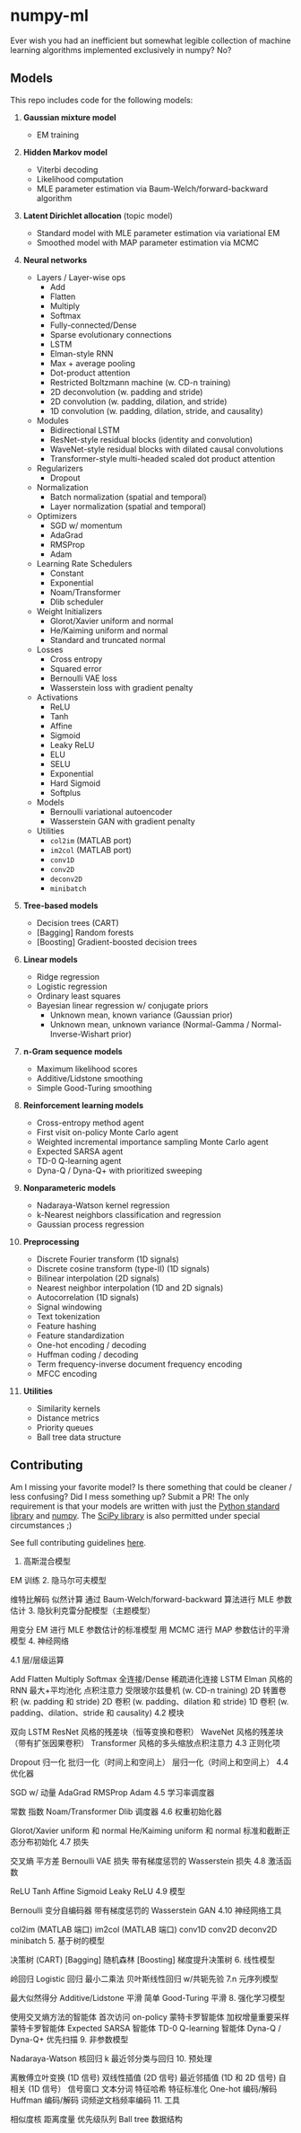 # numpy-ml
Ever wish you had an inefficient but somewhat legible collection of machine
learning algorithms implemented exclusively in numpy? No? 

## Models
This repo includes code for the following models:

1. **Gaussian mixture model**
    - EM training

2. **Hidden Markov model**
    - Viterbi decoding
    - Likelihood computation
    - MLE parameter estimation via Baum-Welch/forward-backward algorithm

3. **Latent Dirichlet allocation** (topic model)
    - Standard model with MLE parameter estimation via variational EM
    - Smoothed model with MAP parameter estimation via MCMC 

4. **Neural networks** 
    * Layers / Layer-wise ops
        - Add
        - Flatten
        - Multiply
        - Softmax
        - Fully-connected/Dense
        - Sparse evolutionary connections
        - LSTM 
        - Elman-style RNN 
        - Max + average pooling 
        - Dot-product attention
        - Restricted Boltzmann machine (w. CD-n training)
        - 2D deconvolution (w. padding and stride)
        - 2D convolution (w. padding, dilation, and stride)
        - 1D convolution (w. padding, dilation, stride, and causality)
    * Modules
        - Bidirectional LSTM 
        - ResNet-style residual blocks (identity and convolution)
        - WaveNet-style residual blocks with dilated causal convolutions
        - Transformer-style multi-headed scaled dot product attention
    * Regularizers
        - Dropout 
    * Normalization
        - Batch normalization (spatial and temporal)
        - Layer normalization (spatial and temporal)
    * Optimizers
        - SGD w/ momentum 
        - AdaGrad 
        - RMSProp 
        - Adam
    * Learning Rate Schedulers
        - Constant
        - Exponential
        - Noam/Transformer 
        - Dlib scheduler
    * Weight Initializers
        - Glorot/Xavier uniform and normal
        - He/Kaiming uniform and normal
        - Standard and truncated normal
    * Losses
        - Cross entropy
        - Squared error
        - Bernoulli VAE loss
        - Wasserstein loss with gradient penalty
    * Activations
        - ReLU
        - Tanh
        - Affine
        - Sigmoid
        - Leaky ReLU
        - ELU
        - SELU
        - Exponential
        - Hard Sigmoid
        - Softplus
    * Models
        - Bernoulli variational autoencoder
        - Wasserstein GAN with gradient penalty
    * Utilities
        - `col2im` (MATLAB port)
        - `im2col` (MATLAB port)
        - `conv1D`
        - `conv2D`
        - `deconv2D`
        - `minibatch`

5. **Tree-based models**
    - Decision trees (CART)
    - [Bagging] Random forests 
    - [Boosting] Gradient-boosted decision trees

6. **Linear models**
    - Ridge regression
    - Logistic regression
    - Ordinary least squares 
    - Bayesian linear regression w/ conjugate priors
        - Unknown mean, known variance (Gaussian prior)
        - Unknown mean, unknown variance (Normal-Gamma / Normal-Inverse-Wishart prior)

7. **n-Gram sequence models**
    - Maximum likelihood scores
    - Additive/Lidstone smoothing
    - Simple Good-Turing smoothing

8. **Reinforcement learning models**
    - Cross-entropy method agent
    - First visit on-policy Monte Carlo agent
    - Weighted incremental importance sampling Monte Carlo agent
    - Expected SARSA agent
    - TD-0 Q-learning agent
    - Dyna-Q / Dyna-Q+ with prioritized sweeping

9. **Nonparameteric models**
    - Nadaraya-Watson kernel regression
    - k-Nearest neighbors classification and regression
    - Gaussian process regression

10. **Preprocessing**
    - Discrete Fourier transform (1D signals)
    - Discrete cosine transform (type-II) (1D signals)
    - Bilinear interpolation (2D signals)
    - Nearest neighbor interpolation (1D and 2D signals)
    - Autocorrelation (1D signals)
    - Signal windowing
    - Text tokenization
    - Feature hashing
    - Feature standardization
    - One-hot encoding / decoding
    - Huffman coding / decoding
    - Term frequency-inverse document frequency encoding
    - MFCC encoding

11. **Utilities**
    - Similarity kernels
    - Distance metrics
    - Priority queues
    - Ball tree data structure

## Contributing

Am I missing your favorite model? Is there something that could be cleaner /
less confusing? Did I mess something up? Submit a PR! The only requirement is
that your models are written with just the [Python standard
library](https://docs.python.org/3/library/) and [numpy](https://www.numpy.org/). The
[SciPy library](https://scipy.github.io/devdocs/) is also permitted under special
circumstances ;)

See full contributing guidelines [here](./CONTRIBUTING.md). 




1. 高斯混合模型

EM 训练
2. 隐马尔可夫模型

维特比解码
似然计算
通过 Baum-Welch/forward-backward 算法进行 MLE 参数估计
3. 隐狄利克雷分配模型（主题模型）

用变分 EM 进行 MLE 参数估计的标准模型
用 MCMC 进行 MAP 参数估计的平滑模型
4. 神经网络

4.1 层/层级运算

Add
Flatten
Multiply
Softmax
全连接/Dense
稀疏进化连接
LSTM
Elman 风格的 RNN
最大+平均池化
点积注意力
受限玻尔兹曼机 (w. CD-n training)
2D 转置卷积 (w. padding 和 stride)
2D 卷积 (w. padding、dilation 和 stride)
1D 卷积 (w. padding、dilation、stride 和 causality)
4.2 模块

双向 LSTM
ResNet 风格的残差块（恒等变换和卷积）
WaveNet 风格的残差块（带有扩张因果卷积）
Transformer 风格的多头缩放点积注意力
4.3 正则化项

Dropout
归一化
批归一化（时间上和空间上）
层归一化（时间上和空间上）
4.4 优化器

SGD w/ 动量
AdaGrad
RMSProp
Adam
4.5 学习率调度器

常数
指数
Noam/Transformer
Dlib 调度器
4.6 权重初始化器

Glorot/Xavier uniform 和 normal
He/Kaiming uniform 和 normal
标准和截断正态分布初始化
4.7 损失

交叉熵
平方差
Bernoulli VAE 损失
带有梯度惩罚的 Wasserstein 损失
4.8 激活函数

ReLU
Tanh
Affine
Sigmoid
Leaky ReLU
4.9 模型

Bernoulli 变分自编码器
带有梯度惩罚的 Wasserstein GAN
4.10 神经网络工具

col2im (MATLAB 端口)
im2col (MATLAB 端口)
conv1D
conv2D
deconv2D
minibatch
5. 基于树的模型

决策树 (CART)
[Bagging] 随机森林
[Boosting] 梯度提升决策树
6. 线性模型

岭回归
Logistic 回归
最小二乘法
贝叶斯线性回归 w/共轭先验
7.n 元序列模型

最大似然得分
Additive/Lidstone 平滑
简单 Good-Turing 平滑
8. 强化学习模型

使用交叉熵方法的智能体
首次访问 on-policy 蒙特卡罗智能体
加权增量重要采样蒙特卡罗智能体
Expected SARSA 智能体
TD-0 Q-learning 智能体
Dyna-Q / Dyna-Q+ 优先扫描
9. 非参数模型

Nadaraya-Watson 核回归
k 最近邻分类与回归
10. 预处理

离散傅立叶变换 (1D 信号)
双线性插值 (2D 信号)
最近邻插值 (1D 和 2D 信号)
自相关 (1D 信号）
信号窗口
文本分词
特征哈希
特征标准化
One-hot 编码/解码
Huffman 编码/解码
词频逆文档频率编码
11. 工具

相似度核
距离度量
优先级队列
Ball tree 数据结构
